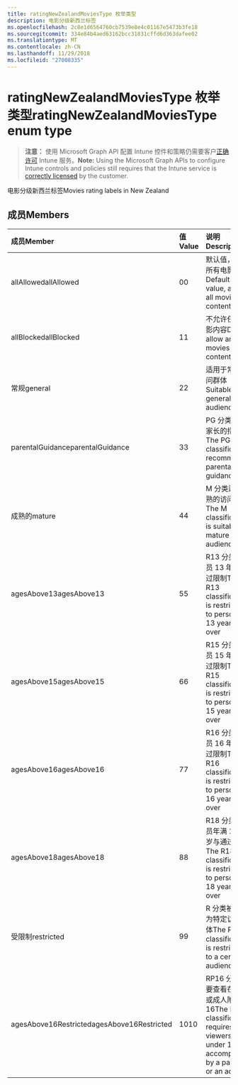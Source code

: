 ```yaml
---
title: ratingNewZealandMoviesType 枚举类型
description: 电影分级新西兰标签
ms.openlocfilehash: 2c8e1d6564760cb7539e8e4c01167e5473b3fe18
ms.sourcegitcommit: 334e84b4aed63162bcc31831cffd6d363dafee02
ms.translationtype: MT
ms.contentlocale: zh-CN
ms.lasthandoff: 11/29/2018
ms.locfileid: "27008335"
---
```

# <a name="ratingnewzealandmoviestype-enum-type"></a><span data-ttu-id="77fef-103">ratingNewZealandMoviesType 枚举类型</span><span class="sxs-lookup"><span data-stu-id="77fef-103">ratingNewZealandMoviesType enum type</span></span>

> <span data-ttu-id="77fef-104">**注意：** 使用 Microsoft Graph API 配置 Intune 控件和策略仍需要客户[正确许可](https://go.microsoft.com/fwlink/?linkid=839381) Intune 服务。</span><span class="sxs-lookup"><span data-stu-id="77fef-104">**Note:** Using the Microsoft Graph APIs to configure Intune controls and policies still requires that the Intune service is [correctly licensed](https://go.microsoft.com/fwlink/?linkid=839381) by the customer.</span></span>

<span data-ttu-id="77fef-105">电影分级新西兰标签</span><span class="sxs-lookup"><span data-stu-id="77fef-105">Movies rating labels in New Zealand</span></span>
## <a name="members"></a><span data-ttu-id="77fef-106">成员</span><span class="sxs-lookup"><span data-stu-id="77fef-106">Members</span></span>
|<span data-ttu-id="77fef-107">成员</span><span class="sxs-lookup"><span data-stu-id="77fef-107">Member</span></span>|<span data-ttu-id="77fef-108">值</span><span class="sxs-lookup"><span data-stu-id="77fef-108">Value</span></span>|<span data-ttu-id="77fef-109">说明</span><span class="sxs-lookup"><span data-stu-id="77fef-109">Description</span></span>|
|:---|:---|:---|
|<span data-ttu-id="77fef-110">allAllowed</span><span class="sxs-lookup"><span data-stu-id="77fef-110">allAllowed</span></span>|<span data-ttu-id="77fef-111">0</span><span class="sxs-lookup"><span data-stu-id="77fef-111">0</span></span>|<span data-ttu-id="77fef-112">默认值，允许所有电影内容</span><span class="sxs-lookup"><span data-stu-id="77fef-112">Default value, allow all movies content</span></span>|
|<span data-ttu-id="77fef-113">allBlocked</span><span class="sxs-lookup"><span data-stu-id="77fef-113">allBlocked</span></span>|<span data-ttu-id="77fef-114">1</span><span class="sxs-lookup"><span data-stu-id="77fef-114">1</span></span>|<span data-ttu-id="77fef-115">不允许任何电影内容</span><span class="sxs-lookup"><span data-stu-id="77fef-115">Do not allow any movies content</span></span>|
|<span data-ttu-id="77fef-116">常规</span><span class="sxs-lookup"><span data-stu-id="77fef-116">general</span></span>|<span data-ttu-id="77fef-117">2</span><span class="sxs-lookup"><span data-stu-id="77fef-117">2</span></span>|<span data-ttu-id="77fef-118">适用于常规访问群体</span><span class="sxs-lookup"><span data-stu-id="77fef-118">Suitable for general audience</span></span>|
|<span data-ttu-id="77fef-119">parentalGuidance</span><span class="sxs-lookup"><span data-stu-id="77fef-119">parentalGuidance</span></span>|<span data-ttu-id="77fef-120">3</span><span class="sxs-lookup"><span data-stu-id="77fef-120">3</span></span>|<span data-ttu-id="77fef-121">PG 分类建议家长的指南</span><span class="sxs-lookup"><span data-stu-id="77fef-121">The PG classification recommends parental guidance</span></span>|
|<span data-ttu-id="77fef-122">成熟的</span><span class="sxs-lookup"><span data-stu-id="77fef-122">mature</span></span>|<span data-ttu-id="77fef-123">4</span><span class="sxs-lookup"><span data-stu-id="77fef-123">4</span></span>|<span data-ttu-id="77fef-124">M 分类适合成熟的访问群体</span><span class="sxs-lookup"><span data-stu-id="77fef-124">The M classification is suitable for mature audience</span></span>|
|<span data-ttu-id="77fef-125">agesAbove13</span><span class="sxs-lookup"><span data-stu-id="77fef-125">agesAbove13</span></span>|<span data-ttu-id="77fef-126">5</span><span class="sxs-lookup"><span data-stu-id="77fef-126">5</span></span>|<span data-ttu-id="77fef-127">R13 分类是人员 13 年和通过限制</span><span class="sxs-lookup"><span data-stu-id="77fef-127">The R13 classification is restricted to persons 13 years and over</span></span>|
|<span data-ttu-id="77fef-128">agesAbove15</span><span class="sxs-lookup"><span data-stu-id="77fef-128">agesAbove15</span></span>|<span data-ttu-id="77fef-129">6</span><span class="sxs-lookup"><span data-stu-id="77fef-129">6</span></span>|<span data-ttu-id="77fef-130">R15 分类是人员 15 年和通过限制</span><span class="sxs-lookup"><span data-stu-id="77fef-130">The R15 classification is restricted to persons 15 years and over</span></span>|
|<span data-ttu-id="77fef-131">agesAbove16</span><span class="sxs-lookup"><span data-stu-id="77fef-131">agesAbove16</span></span>|<span data-ttu-id="77fef-132">7</span><span class="sxs-lookup"><span data-stu-id="77fef-132">7</span></span>|<span data-ttu-id="77fef-133">R16 分类是人员 16 年和通过限制</span><span class="sxs-lookup"><span data-stu-id="77fef-133">The R16 classification is restricted to persons 16 years and over</span></span>|
|<span data-ttu-id="77fef-134">agesAbove18</span><span class="sxs-lookup"><span data-stu-id="77fef-134">agesAbove18</span></span>|<span data-ttu-id="77fef-135">8</span><span class="sxs-lookup"><span data-stu-id="77fef-135">8</span></span>|<span data-ttu-id="77fef-136">R18 分类是人员年满 18 周岁与通过限制</span><span class="sxs-lookup"><span data-stu-id="77fef-136">The R18 classification is restricted to persons 18 years and over</span></span>|
|<span data-ttu-id="77fef-137">受限制</span><span class="sxs-lookup"><span data-stu-id="77fef-137">restricted</span></span>|<span data-ttu-id="77fef-138">9</span><span class="sxs-lookup"><span data-stu-id="77fef-138">9</span></span>|<span data-ttu-id="77fef-139">R 分类被限制为特定访问群体</span><span class="sxs-lookup"><span data-stu-id="77fef-139">The R classification is restricted to a certain audience</span></span>|
|<span data-ttu-id="77fef-140">agesAbove16Restricted</span><span class="sxs-lookup"><span data-stu-id="77fef-140">agesAbove16Restricted</span></span>|<span data-ttu-id="77fef-141">10</span><span class="sxs-lookup"><span data-stu-id="77fef-141">10</span></span>|<span data-ttu-id="77fef-142">RP16 分类需要查看在由父或成人附带的 16</span><span class="sxs-lookup"><span data-stu-id="77fef-142">The RP16 classification requires viewers under 16 accompanied by a parent or an adult</span></span>|



